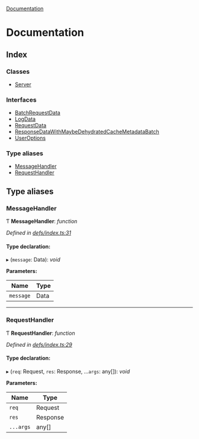 [Documentation](README.md)

# Documentation

## Index

### Classes

* [Server](classes/server.md)

### Interfaces

* [BatchRequestData](interfaces/batchrequestdata.md)
* [LogData](interfaces/logdata.md)
* [RequestData](interfaces/requestdata.md)
* [ResponseDataWithMaybeDehydratedCacheMetadataBatch](interfaces/responsedatawithmaybedehydratedcachemetadatabatch.md)
* [UserOptions](interfaces/useroptions.md)

### Type aliases

* [MessageHandler](README.md#messagehandler)
* [RequestHandler](README.md#requesthandler)

## Type aliases

###  MessageHandler

Ƭ **MessageHandler**: *function*

*Defined in [defs/index.ts:31](https://github.com/badbatch/graphql-box/blob/0289bea5/packages/server/src/defs/index.ts#L31)*

#### Type declaration:

▸ (`message`: Data): *void*

**Parameters:**

Name | Type |
------ | ------ |
`message` | Data |

___

###  RequestHandler

Ƭ **RequestHandler**: *function*

*Defined in [defs/index.ts:29](https://github.com/badbatch/graphql-box/blob/0289bea5/packages/server/src/defs/index.ts#L29)*

#### Type declaration:

▸ (`req`: Request, `res`: Response, ...`args`: any[]): *void*

**Parameters:**

Name | Type |
------ | ------ |
`req` | Request |
`res` | Response |
`...args` | any[] |
